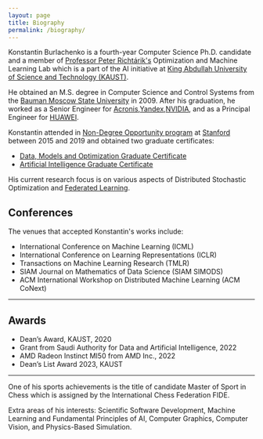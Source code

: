 ```yaml
---
layout: page
title: Biography
permalink: /biography/
---
```


Konstantin Burlachenko is a fourth-year Computer Science Ph.D. candidate and a member of [Professor Peter Richtárik's](https://richtarik.org/) Optimization and Machine Learning Lab which is a part of the AI initiative at [King Abdullah University of Science and Technology (KAUST)](https://www.kaust.edu.sa/en).

He obtained an M.S. degree in Computer Science and Control Systems from the [Bauman Moscow State University](http://bmstu.ru/) in 2009. After his graduation, he worked as a Senior Engineer for [Acronis](https://www.acronis.com/),[Yandex](https://en.wikipedia.org/wiki/Yandex),[NVIDIA](https://developer.nvidia.com/), and as a Principal Engineer for [HUAWEI](https://huawei.ru/).

Konstantin attended in [Non-Degree Opportunity program](https://online.stanford.edu/non-degree-option-program) at [Stanford](https://www.stanford.edu/) between 2015 and 2019 and obtained two graduate certificates:

* [Data, Models and Optimization Graduate Certificate](https://online.stanford.edu/programs/data-models-and-optimization-graduate-certificate)
* [Artificial Intelligence Graduate Certificate](https://online.stanford.edu/programs/artificial-intelligence-graduate-certificate)

His current research focus is on various aspects of Distributed Stochastic Optimization and [Federated Learning](https://research.google/pubs/pub45648/). 

## Conferences

The venues that accepted Konstantin's works include:

- International Conference on Machine Learning (ICML)
- International Conference on Learning Representations (ICLR)
- Transactions on Machine Learning Research (TMLR)
- SIAM Journal on Mathematics of Data Science (SIAM SIMODS)
- ACM International Workshop on Distributed Machine Learning (ACM CoNext)

---

## Awards

* Dean’s Award, KAUST, 2020
* Grant from Saudi Authority for Data and Artificial Intelligence, 2022
* AMD Radeon Instinct MI50 from AMD Inc., 2022
* Dean’s List Award 2023, KAUST

---

One of his sports achievements is the title of candidate Master of Sport in Chess which is assigned by the International Chess Federation FIDE.

Extra areas of his interests:  Scientific Software Development,  Machine Learning and Fundamental Principles of AI, Computer Graphics, Computer Vision, and Physics-Based Simulation.
